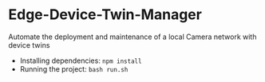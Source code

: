 # Edge-Device-Twin-Manager
Automate the deployment and maintenance of a local Camera network with device twins

- Installing dependencies: ``` npm install ```
- Running the project: ``` bash run.sh ```
